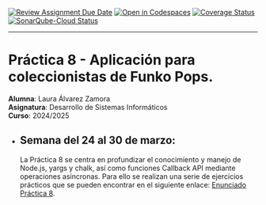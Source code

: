 [![Review Assignment Due Date](https://classroom.github.com/assets/deadline-readme-button-22041afd0340ce965d47ae6ef1cefeee28c7c493a6346c4f15d667ab976d596c.svg)](https://classroom.github.com/a/OTAAcbYr)
[![Open in Codespaces](https://classroom.github.com/assets/launch-codespace-2972f46106e565e64193e422d61a12cf1da4916b45550586e14ef0a7c637dd04.svg)](https://classroom.github.com/open-in-codespaces?assignment_repo_id=18819126)
[![Coverage Status](https://coveralls.io/repos/github/ULL-ESIT-INF-DSI-2425/prct08-filesystem-funko-app-alu0101349824/badge.svg?branch=main)](https://coveralls.io/github/ULL-ESIT-INF-DSI-2425/prct08-filesystem-funko-app-alu0101349824?branch=main)
[![SonarQube-Cloud Status](https://sonarcloud.io/api/project_badges/measure?project=ULL-ESIT-INF-DSI-2425_prct08-filesystem-funko-app-alu0101349824&metric=alert_status)](https://sonarcloud.io/summary/new_code?id=ULL-ESIT-INF-DSI-2425_prct08-filesystem-funko-app-alu0101349824)

---
# Práctica 8 - Aplicación para coleccionistas de Funko Pops.

**Alumna**: Laura Álvarez Zamora <br>
**Asignatura**: Desarrollo de Sistemas Informáticos <br>
**Curso**: 2024/2025 <br>

- ## Semana del 24 al 30 de marzo:

  La Práctica 8 se centra en profundizar el conocimiento y manejo de Node.js, yargs y chalk, así como funciones Callback API mediante operaciones asíncronas. Para ello se realizan una serie de ejercicios prácticos que se pueden encontrar en el siguiente enlace:
  [Enunciado Práctica 8](https://ull-esit-inf-dsi-2425.github.io/prct08-filesystem-funko-app/).
